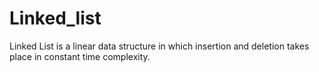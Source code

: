 # Linked_list
Linked List is a linear data structure in which insertion and deletion takes place in constant time complexity.
